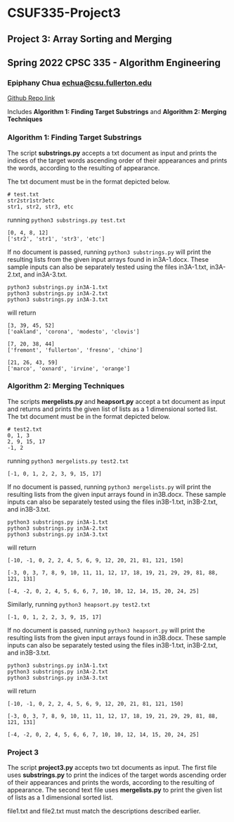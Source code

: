 # CSUF335-Project3
## Project 3: Array Sorting and Merging

## Spring 2022 CPSC 335 - Algorithm Engineering

### Epiphany Chua echua@csu.fullerton.edu

[Github Repo link](https://github.com/echua3/CSUF335-Project3/tree/main "CPSC 335 Project 3 git Repo")

Includes **Algorithm 1: Finding Target Substrings** and **Algorithm 2: Merging Techniques**
### Algorithm 1: Finding Target Substrings
The script **substrings.py** accepts a txt document as input and prints the
indices of the target words ascending order of their appearances and prints the
words, according to the resulting of appearance. 

The txt document must be in the format depicted below.
```
# test.txt
str2str1str3etc
str1, str2, str3, etc
```
running `python3 substrings.py test.txt`
```
[0, 4, 8, 12]
['str2', 'str1', 'str3', 'etc']
```


If no document is passed, running `python3 substrings.py` will print the 
resulting lists from the given input arrays found in in3A-1.docx. These sample
inputs can also be separately tested using the files in3A-1.txt, in3A-2.txt,
and in3A-3.txt.
```
python3 substrings.py in3A-1.txt
python3 substrings.py in3A-2.txt
python3 substrings.py in3A-3.txt
```

will return
```
[3, 39, 45, 52]
['oakland', 'corona', 'modesto', 'clovis']

[7, 20, 38, 44]
['fremont', 'fullerton', 'fresno', 'chino']

[21, 26, 43, 59]
['marco', 'oxnard', 'irvine', 'orange']
```
### Algorithm 2: Merging Techniques
The scripts **mergelists.py** and **heapsort.py** accept a txt document as input and 
returns and prints the given list of lists as a 1 dimensional sorted list.
The txt document must be in the format depicted below.
```
# test2.txt
0, 1, 3
2, 9, 15, 17
-1, 2
```
running `python3 mergelists.py test2.txt`
```
[-1, 0, 1, 2, 2, 3, 9, 15, 17]
```
If no document is passed, running `python3 mergelists.py` will print the 
resulting lists from the given input arrays found in in3B.docx. These sample
inputs can also be separately tested using the files in3B-1.txt, in3B-2.txt,
and in3B-3.txt.
```
python3 substrings.py in3A-1.txt
python3 substrings.py in3A-2.txt
python3 substrings.py in3A-3.txt
```

will return
```
[-10, -1, 0, 2, 2, 4, 5, 6, 9, 12, 20, 21, 81, 121, 150]

[-3, 0, 3, 7, 8, 9, 10, 11, 11, 12, 17, 18, 19, 21, 29, 29, 81, 88, 121, 131]

[-4, -2, 0, 2, 4, 5, 6, 6, 7, 10, 10, 12, 14, 15, 20, 24, 25]
```

Similarly, running `python3 heapsort.py test2.txt`
```
[-1, 0, 1, 2, 2, 3, 9, 15, 17]
```
If no document is passed, running `python3 heapsort.py` will print the 
resulting lists from the given input arrays found in in3B.docx. These sample
inputs can also be separately tested using the files in3B-1.txt, in3B-2.txt,
and in3B-3.txt.
```
python3 substrings.py in3A-1.txt
python3 substrings.py in3A-2.txt
python3 substrings.py in3A-3.txt
```

will return
```
[-10, -1, 0, 2, 2, 4, 5, 6, 9, 12, 20, 21, 81, 121, 150]

[-3, 0, 3, 7, 8, 9, 10, 11, 11, 12, 17, 18, 19, 21, 29, 29, 81, 88, 121, 131]

[-4, -2, 0, 2, 4, 5, 6, 6, 7, 10, 10, 12, 14, 15, 20, 24, 25]
```

### Project 3
The script **project3.py** accepts two txt documents as input. The first file
uses **substrings.py** to print the indices of the target words ascending order
of their appearances and prints the words, according to the resulting of 
appearance. The second text file uses **mergelists.py** to print the given list
of lists as a 1 dimensional sorted list.

file1.txt and file2.txt must match the descriptions described earlier.